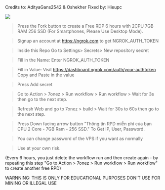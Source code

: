 Credits to: AdityaGans2542 & Oshekher
Fixed by: Hieupc

<img src="https://i.imgur.com/djAquTl.png" align="center">

> Press the Fork button to create a Free RDP 6 hours with 2CPU 7GB RAM 256 SSD (For Smartphones, Please Use Desktop Mode).

> Signup an account at https://ngrok.com to get NGROK_AUTH_TOKEN

> Inside this Repo Go to Settings> Secrets> New repository secret

> Fill in the Name: Enter NGROK_AUTH_TOKEN

> Fill in Value: Visit https://dashboard.ngrok.com/auth/your-authtoken Copy and Paste in the value

> Press Add secret 

> Go to Action >  7onez > Run workflow > Run workflow > Wait for 3s then go to the next step.

> Refresh Web and go to  7onez > build > Wait for 30s to 60s then go to the next step.

> Press Down facing arrow button "Thông tin RPD miễn phí của bạn CPU 2 Core - 7GB Ram - 256 SSD." To Get IP, User, Password.
 
> You can change password of the VPS if you want as normally

> Use at your own risk.

(Every 6 hours, you just delete the workflow run and then create again - by repeating this step "Go to Action >  7onez > Run workflow > Run workflow" to create another free RPD)

WARNNING: 
THIS IS ONLY FOR EDUCATIONAL PURPOSES
DON'T USE FOR MINING OR ILLEGAL USE
